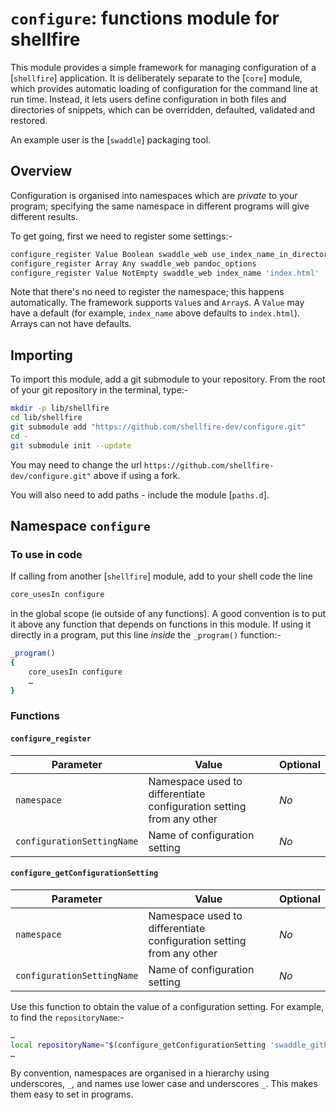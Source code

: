# `configure`: functions module for shellfire

This module provides a simple framework for managing configuration of a [`shellfire`] application. It is deliberately separate to the [`core`] module, which provides automatic loading of configuration for the command line at run time. Instead, it lets users define configuration in both files and directories of snippets, which can be overridden, defaulted, validated and restored.

An example user is the [`swaddle`] packaging tool.

## Overview

Configuration is organised into namespaces which are _private_ to your program; specifying the same namespace in different programs will give different results.

To get going, first we need to register some settings:-

```bash
configure_register Value Boolean swaddle_web use_index_name_in_directory_links yes
configure_register Array Any swaddle_web pandoc_options
configure_register Value NotEmpty swaddle_web index_name 'index.html'
```

Note that there's no need to register the namespace; this happens automatically. The framework supports `Value`s and `Array`s. A `Value` may have a default (for example, `index_name` above defaults to `index.html`). Arrays can not have defaults.



## Importing

To import this module, add a git submodule to your repository. From the root of your git repository in the terminal, type:-

```bash
mkdir -p lib/shellfire
cd lib/shellfire
git submodule add "https://github.com/shellfire-dev/configure.git"
cd -
git submodule init --update
```

You may need to change the url `https://github.com/shellfire-dev/configure.git"` above if using a fork.

You will also need to add paths - include the module [`paths.d`].


## Namespace `configure`

### To use in code

If calling from another [`shellfire`] module, add to your shell code the line

```bash
core_usesIn configure
```

in the global scope (ie outside of any functions). A good convention is to put it above any function that depends on functions in this module. If using it directly in a program, put this line _inside_ the `_program()` function:-

```bash
_program()
{
	core_usesIn configure
	…
}
```

### Functions


#### `configure_register`

|Parameter|Value|Optional|
|---------|-----|--------|
|`namespace`|Namespace used to differentiate configuration setting from any other|_No_|
|`configurationSettingName`|Name of configuration setting|_No_|

#### `configure_getConfigurationSetting`

|Parameter|Value|Optional|
|---------|-----|--------|
|`namespace`|Namespace used to differentiate configuration setting from any other|_No_|
|`configurationSettingName`|Name of configuration setting|_No_|


Use this function to obtain the value of a configuration setting. For example, to find the `repositoryName`:-

```bash
…
local repositoryName="$(configure_getConfigurationSetting 'swaddle_github' 'repository_name')"
…
```

By convention, namespaces are organised in a hierarchy using underscores, `_`, and names use lower case and underscores `_`. This makes them easy to set in programs.

[shellfire]: https://github.com/shellfire-dev "shellfire homepage"
[core]: https://github.com/shellfire-dev/core "shellfire core module homepage"
[swaddle]: https://github.com/raphaelcohn/swaddle "Swaddle homepage"
[paths.d]: https://github.com/shellfire-dev/paths.d "paths.d shellfire module homepage"
